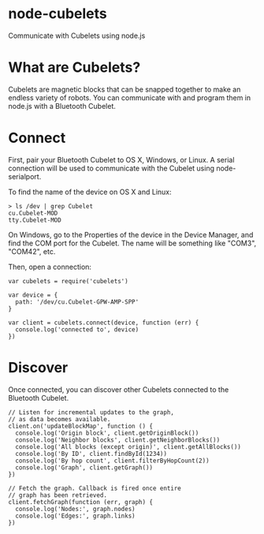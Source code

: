 node-cubelets
=============

Communicate with Cubelets using node.js

What are Cubelets?
==================

Cubelets are magnetic blocks that can be snapped together to make an endless variety of robots. You can communicate with and program them in node.js with a Bluetooth Cubelet.

Connect
=======

First, pair your Bluetooth Cubelet to OS X, Windows, or Linux. A serial connection will be used to communicate with the Cubelet using node-serialport.

To find the name of the device on OS X and Linux:

```
> ls /dev | grep Cubelet
cu.Cubelet-MOD
tty.Cubelet-MOD
```

On Windows, go to the Properties of the device in the Device Manager, and find the COM port for the Cubelet. The name will be something like "COM3", "COM42", etc.

Then, open a connection:

```
var cubelets = require('cubelets')

var device = {
  path: '/dev/cu.Cubelet-GPW-AMP-SPP'
}

var client = cubelets.connect(device, function (err) {
  console.log('connected to', device)
})

```

Discover
========

Once connected, you can discover other Cubelets connected to the Bluetooth Cubelet.

```
// Listen for incremental updates to the graph,
// as data becomes available.
client.on('updateBlockMap', function () {
  console.log('Origin block', client.getOriginBlock())
  console.log('Neighbor blocks', client.getNeighborBlocks())
  console.log('All blocks (except origin)', client.getAllBlocks())
  console.log('By ID', client.findById(1234))
  console.log('By hop count', client.filterByHopCount(2))
  console.log('Graph', client.getGraph())
})

// Fetch the graph. Callback is fired once entire
// graph has been retrieved.
client.fetchGraph(function (err, graph) {
  console.log('Nodes:', graph.nodes)
  console.log('Edges:', graph.links)
})
```
